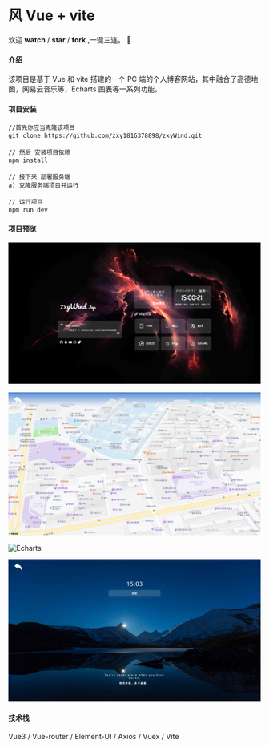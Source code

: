# 风 Vue + vite

####

欢迎 **watch** / **star** / **fork** ,一键三连。 :clap:

#### 介绍

该项目是基于 Vue 和 vite 搭建的一个 PC 端的个人博客网站，其中融合了高德地图，网易云音乐等，Echarts 图表等一系列功能。

#### 项目安装

```
//首先你应当克隆该项目
git clone https://github.com/zxy1816378898/zxyWind.git

// 然后 安装项目依赖
npm install

// 接下来 部署服务端
a) 克隆服务端项目并运行

// 运行项目
npm run dev
```

#### 项目预览

![首页](https://raw.githubusercontent.com/zxy1816378898/pic/main/1.png)

![地图](https://raw.githubusercontent.com/zxy1816378898/pic/main/2.png)

![Echarts](https://raw.githubusercontent.com/zxy1816378898/pic/main/3.png)

![导航页](https://raw.githubusercontent.com/zxy1816378898/pic/main/4.png)

#### 技术栈

Vue3 /
Vue-router /
Element-UI /
Axios /
Vuex /
Vite
